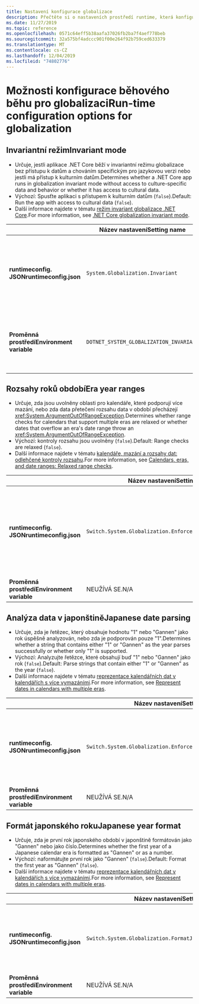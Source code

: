 ```yaml
---
title: Nastavení konfigurace globalizace
description: Přečtěte si o nastaveních prostředí runtime, která konfigurují aspekty globalizace aplikace .NET Core, například jak analyzuje data v japonštině.
ms.date: 11/27/2019
ms.topic: reference
ms.openlocfilehash: 0571c64eff5b38aafa37026fb2ba7f4aef778beb
ms.sourcegitcommit: 32a575bf4adccc901f00e264f92b759ced633379
ms.translationtype: MT
ms.contentlocale: cs-CZ
ms.lasthandoff: 12/04/2019
ms.locfileid: "74802776"
---
```

# <a name="run-time-configuration-options-for-globalization"></a><span data-ttu-id="f34b3-103">Možnosti konfigurace běhového běhu pro globalizaci</span><span class="sxs-lookup"><span data-stu-id="f34b3-103">Run-time configuration options for globalization</span></span>

## <a name="invariant-mode"></a><span data-ttu-id="f34b3-104">Invariantní režim</span><span class="sxs-lookup"><span data-stu-id="f34b3-104">Invariant mode</span></span>

- <span data-ttu-id="f34b3-105">Určuje, jestli aplikace .NET Core běží v invariantní režimu globalizace bez přístupu k datům a chováním specifickým pro jazykovou verzi nebo jestli má přístup k kulturním datům.</span><span class="sxs-lookup"><span data-stu-id="f34b3-105">Determines whether a .NET Core app runs in globalization invariant mode without access to culture-specific data and behavior or whether it has access to cultural data.</span></span>
- <span data-ttu-id="f34b3-106">Výchozí: Spusťte aplikaci s přístupem k kulturním datům (`false`).</span><span class="sxs-lookup"><span data-stu-id="f34b3-106">Default: Run the app with access to cultural data (`false`).</span></span>
- <span data-ttu-id="f34b3-107">Další informace najdete v tématu [režim invariant globalizace .NET Core](https://github.com/dotnet/corefx/blob/master/Documentation/architecture/globalization-invariant-mode.md).</span><span class="sxs-lookup"><span data-stu-id="f34b3-107">For more information, see [.NET Core globalization invariant mode](https://github.com/dotnet/corefx/blob/master/Documentation/architecture/globalization-invariant-mode.md).</span></span>

| | <span data-ttu-id="f34b3-108">Název nastavení</span><span class="sxs-lookup"><span data-stu-id="f34b3-108">Setting name</span></span> | <span data-ttu-id="f34b3-109">Hodnoty</span><span class="sxs-lookup"><span data-stu-id="f34b3-109">Values</span></span> |
| - | - | - |
| <span data-ttu-id="f34b3-110">**runtimeconfig. JSON**</span><span class="sxs-lookup"><span data-stu-id="f34b3-110">**runtimeconfig.json**</span></span> | `System.Globalization.Invariant` | <span data-ttu-id="f34b3-111">`false` – přístup k kulturním datům</span><span class="sxs-lookup"><span data-stu-id="f34b3-111">`false` - access to cultural data</span></span><br/><span data-ttu-id="f34b3-112">`true`-spustit v režimu invariantování</span><span class="sxs-lookup"><span data-stu-id="f34b3-112">`true` - run in invariant mode</span></span> |
| <span data-ttu-id="f34b3-113">**Proměnná prostředí**</span><span class="sxs-lookup"><span data-stu-id="f34b3-113">**Environment variable**</span></span> | `DOTNET_SYSTEM_GLOBALIZATION_INVARIANT` | <span data-ttu-id="f34b3-114">`0` – přístup k kulturním datům</span><span class="sxs-lookup"><span data-stu-id="f34b3-114">`0` - access to cultural data</span></span><br/><span data-ttu-id="f34b3-115">`1`-spustit v režimu invariantování</span><span class="sxs-lookup"><span data-stu-id="f34b3-115">`1` - run in invariant mode</span></span> |

## <a name="era-year-ranges"></a><span data-ttu-id="f34b3-116">Rozsahy roků období</span><span class="sxs-lookup"><span data-stu-id="f34b3-116">Era year ranges</span></span>

- <span data-ttu-id="f34b3-117">Určuje, zda jsou uvolněny oblasti pro kalendáře, které podporují více mazání, nebo zda data přetečení rozsahu data v období přecházejí <xref:System.ArgumentOutOfRangeException>.</span><span class="sxs-lookup"><span data-stu-id="f34b3-117">Determines whether range checks for calendars that support multiple eras are relaxed or whether dates that overflow an era's date range throw an <xref:System.ArgumentOutOfRangeException>.</span></span>
- <span data-ttu-id="f34b3-118">Výchozí: kontroly rozsahu jsou uvolněny (`false`).</span><span class="sxs-lookup"><span data-stu-id="f34b3-118">Default: Range checks are relaxed (`false`).</span></span>
- <span data-ttu-id="f34b3-119">Další informace najdete v tématu [kalendáře, mazání a rozsahy dat: odlehčené kontroly rozsahu](../../standard/datetime/working-with-calendars.md#calendars-eras-and-date-ranges-relaxed-range-checks).</span><span class="sxs-lookup"><span data-stu-id="f34b3-119">For more information, see [Calendars, eras, and date ranges: Relaxed range checks](../../standard/datetime/working-with-calendars.md#calendars-eras-and-date-ranges-relaxed-range-checks).</span></span>

| | <span data-ttu-id="f34b3-120">Název nastavení</span><span class="sxs-lookup"><span data-stu-id="f34b3-120">Setting name</span></span> | <span data-ttu-id="f34b3-121">Hodnoty</span><span class="sxs-lookup"><span data-stu-id="f34b3-121">Values</span></span> |
| - | - | - |
| <span data-ttu-id="f34b3-122">**runtimeconfig. JSON**</span><span class="sxs-lookup"><span data-stu-id="f34b3-122">**runtimeconfig.json**</span></span> | `Switch.System.Globalization.EnforceJapaneseEraYearRanges` | <span data-ttu-id="f34b3-123">`false` – Neuvolněné kontroly rozsahu</span><span class="sxs-lookup"><span data-stu-id="f34b3-123">`false` - relaxed range checks</span></span><br/><span data-ttu-id="f34b3-124">`true` – přetečení způsobují výjimku.</span><span class="sxs-lookup"><span data-stu-id="f34b3-124">`true` - overflows cause an exception</span></span> |
| <span data-ttu-id="f34b3-125">**Proměnná prostředí**</span><span class="sxs-lookup"><span data-stu-id="f34b3-125">**Environment variable**</span></span> | <span data-ttu-id="f34b3-126">NEUŽÍVÁ SE.</span><span class="sxs-lookup"><span data-stu-id="f34b3-126">N/A</span></span> | <span data-ttu-id="f34b3-127">NEUŽÍVÁ SE.</span><span class="sxs-lookup"><span data-stu-id="f34b3-127">N/A</span></span> |

## <a name="japanese-date-parsing"></a><span data-ttu-id="f34b3-128">Analýza data v japonštině</span><span class="sxs-lookup"><span data-stu-id="f34b3-128">Japanese date parsing</span></span>

- <span data-ttu-id="f34b3-129">Určuje, zda je řetězec, který obsahuje hodnotu "1" nebo "Gannen" jako rok úspěšně analyzován, nebo zda je podporován pouze "1".</span><span class="sxs-lookup"><span data-stu-id="f34b3-129">Determines whether a string that contains either "1" or "Gannen" as the year parses successfully or whether only "1" is supported.</span></span>
- <span data-ttu-id="f34b3-130">Výchozí: Analyzujte řetězce, které obsahují buď "1" nebo "Gannen" jako rok (`false`).</span><span class="sxs-lookup"><span data-stu-id="f34b3-130">Default: Parse strings that contain either "1" or "Gannen" as the year (`false`).</span></span>
- <span data-ttu-id="f34b3-131">Další informace najdete v tématu [reprezentace kalendářních dat v kalendářích s více vymazáními](../../standard/datetime/working-with-calendars.md#represent-dates-in-calendars-with-multiple-eras).</span><span class="sxs-lookup"><span data-stu-id="f34b3-131">For more information, see [Represent dates in calendars with multiple eras](../../standard/datetime/working-with-calendars.md#represent-dates-in-calendars-with-multiple-eras).</span></span>

| | <span data-ttu-id="f34b3-132">Název nastavení</span><span class="sxs-lookup"><span data-stu-id="f34b3-132">Setting name</span></span> | <span data-ttu-id="f34b3-133">Hodnoty</span><span class="sxs-lookup"><span data-stu-id="f34b3-133">Values</span></span> |
| - | - | - |
| <span data-ttu-id="f34b3-134">**runtimeconfig. JSON**</span><span class="sxs-lookup"><span data-stu-id="f34b3-134">**runtimeconfig.json**</span></span> | `Switch.System.Globalization.EnforceLegacyJapaneseDateParsing` | <span data-ttu-id="f34b3-135">`false` – podpora "Gannen" nebo "1" je podporována</span><span class="sxs-lookup"><span data-stu-id="f34b3-135">`false` - "Gannen" or "1" is supported</span></span><br/><span data-ttu-id="f34b3-136">`true` – podporuje se jenom 1.</span><span class="sxs-lookup"><span data-stu-id="f34b3-136">`true` - only "1" is supported</span></span> |
| <span data-ttu-id="f34b3-137">**Proměnná prostředí**</span><span class="sxs-lookup"><span data-stu-id="f34b3-137">**Environment variable**</span></span> | <span data-ttu-id="f34b3-138">NEUŽÍVÁ SE.</span><span class="sxs-lookup"><span data-stu-id="f34b3-138">N/A</span></span> | <span data-ttu-id="f34b3-139">NEUŽÍVÁ SE.</span><span class="sxs-lookup"><span data-stu-id="f34b3-139">N/A</span></span> |

## <a name="japanese-year-format"></a><span data-ttu-id="f34b3-140">Formát japonského roku</span><span class="sxs-lookup"><span data-stu-id="f34b3-140">Japanese year format</span></span>

- <span data-ttu-id="f34b3-141">Určuje, zda je první rok japonského období v japonštině formátován jako "Gannen" nebo jako číslo.</span><span class="sxs-lookup"><span data-stu-id="f34b3-141">Determines whether the first year of a Japanese calendar era is formatted as "Gannen" or as a number.</span></span>
- <span data-ttu-id="f34b3-142">Výchozí: naformátujte první rok jako "Gannen" (`false`).</span><span class="sxs-lookup"><span data-stu-id="f34b3-142">Default: Format the first year as "Gannen" (`false`).</span></span>
- <span data-ttu-id="f34b3-143">Další informace najdete v tématu [reprezentace kalendářních dat v kalendářích s více vymazáními](../../standard/datetime/working-with-calendars.md#represent-dates-in-calendars-with-multiple-eras).</span><span class="sxs-lookup"><span data-stu-id="f34b3-143">For more information, see [Represent dates in calendars with multiple eras](../../standard/datetime/working-with-calendars.md#represent-dates-in-calendars-with-multiple-eras).</span></span>

| | <span data-ttu-id="f34b3-144">Název nastavení</span><span class="sxs-lookup"><span data-stu-id="f34b3-144">Setting name</span></span> | <span data-ttu-id="f34b3-145">Hodnoty</span><span class="sxs-lookup"><span data-stu-id="f34b3-145">Values</span></span> |
| - | - | - |
| <span data-ttu-id="f34b3-146">**runtimeconfig. JSON**</span><span class="sxs-lookup"><span data-stu-id="f34b3-146">**runtimeconfig.json**</span></span> | `Switch.System.Globalization.FormatJapaneseFirstYearAsANumber` | <span data-ttu-id="f34b3-147">`false`-Format jako "Gannen"</span><span class="sxs-lookup"><span data-stu-id="f34b3-147">`false` - format as "Gannen"</span></span><br/><span data-ttu-id="f34b3-148">`true` – formát jako číslo</span><span class="sxs-lookup"><span data-stu-id="f34b3-148">`true` - format as number</span></span> |
| <span data-ttu-id="f34b3-149">**Proměnná prostředí**</span><span class="sxs-lookup"><span data-stu-id="f34b3-149">**Environment variable**</span></span> | <span data-ttu-id="f34b3-150">NEUŽÍVÁ SE.</span><span class="sxs-lookup"><span data-stu-id="f34b3-150">N/A</span></span> | <span data-ttu-id="f34b3-151">NEUŽÍVÁ SE.</span><span class="sxs-lookup"><span data-stu-id="f34b3-151">N/A</span></span> |
